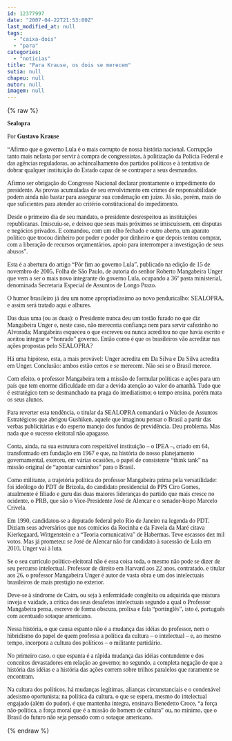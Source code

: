 ```yaml
---
id: 12377997
date: "2007-04-22T21:53:00Z"
last_modified_at: null
tags:
  - "caixa-dois"
  - "para"
categories:
  - "noticias"
title: "Para Krause, os dois se merecem"
sutia: null
chapeu: null
autor: null
imagem: null
---
```

{% raw %}
<p><P><FONT face=Verdana><STRONG>Sealopra</STRONG></FONT></P></p>
<p><P><FONT face=Verdana>Por <STRONG>Gustavo Krause</STRONG></FONT></P></p>
<p><P><FONT face=Verdana>“Afirmo que o governo Lula é o mais corrupto </FONT><FONT face=Verdana>de nossa história nacional. Corrupção tanto </FONT><FONT face=Verdana>mais nefasta por servir à compra de </FONT><FONT face=Verdana>congressistas, à politização da Polícia </FONT><FONT face=Verdana>Federal e das agências reguladoras, ao </FONT><FONT face=Verdana>achincalhamento dos partidos políticos e à </FONT><FONT face=Verdana>tentativa de dobrar qualquer instituição do </FONT><FONT face=Verdana>Estado capaz de se contrapor a seus </FONT><FONT face=Verdana>desmandos.</FONT></P></p>
<p><P><FONT face=Verdana>Afirmo ser obrigação do Congresso Nacional </FONT><FONT face=Verdana>declarar prontamente o impedimento do </FONT><FONT face=Verdana>presidente. As provas acumuladas de seu </FONT><FONT face=Verdana>envolvimento em crimes de responsabilidade </FONT><FONT face=Verdana>podem ainda não bastar para assegurar sua </FONT><FONT face=Verdana>condenação em juízo. Já são, porém, mais do </FONT><FONT face=Verdana>que suficientes para atender ao critério </FONT><FONT face=Verdana>constitucional do impedimento. </FONT></P></p>
<p><P><FONT face=Verdana>Desde o </FONT><FONT face=Verdana>primeiro dia de seu mandato, o presidente </FONT><FONT face=Verdana>desrespeitou as instituições republicanas. </FONT><FONT face=Verdana>Imiscuiu-se, e deixou que seus mais próximos </FONT><FONT face=Verdana>se imiscuíssem, em disputas e negócios </FONT><FONT face=Verdana>privados. E comandou, com um olho fechado e </FONT><FONT face=Verdana>outro aberto, um aparato político que trocou </FONT><FONT face=Verdana>dinheiro por poder e poder por dinheiro e que </FONT><FONT face=Verdana>depois tentou comprar, com a liberação de </FONT><FONT face=Verdana>recursos orçamentários, apoio para </FONT><FONT face=Verdana>interromper a investigação de seus abusos”.</FONT></P></p>
<p><P><FONT face=Verdana>Esta é a abertura do artigo “Pôr fim ao </FONT><FONT face=Verdana>governo Lula”, publicado na edição de 15 de </FONT><FONT face=Verdana>novembro de 2005, Folha de São Paulo, de </FONT><FONT face=Verdana>autoria do senhor Roberto Mangabeira Unger </FONT><FONT face=Verdana>que vem a ser o mais novo integrante do </FONT><FONT face=Verdana>governo Lula, ocupando a 36º pasta </FONT><FONT face=Verdana>ministerial, denominada Secretaria Especial </FONT><FONT face=Verdana>de Assuntos de Longo Prazo. </FONT></P></p>
<p><P><FONT face=Verdana>O humor </FONT><FONT face=Verdana>brasileiro já deu um nome apropriadíssimo ao </FONT><FONT face=Verdana>novo penduricalho: SEALOPRA, e assim será </FONT><FONT face=Verdana>tratado aqui e alhures.</FONT></P></p>
<p><P><FONT face=Verdana>Das duas uma (ou as duas): o Presidente nunca </FONT><FONT face=Verdana>deu um tostão furado no que diz Mangabeira </FONT><FONT face=Verdana>Unger e, neste caso, não mereceria confiança </FONT><FONT face=Verdana>nem para servir cafezinho no Alvorada; </FONT><FONT face=Verdana>Mangabeira esqueceu o que escreveu ou nunca </FONT><FONT face=Verdana>acreditou no que havia escrito e aceitou </FONT><FONT face=Verdana>integrar o “honrado” governo. Então como é </FONT><FONT face=Verdana>que os brasileiros vão acreditar nas ações </FONT><FONT face=Verdana>propostas pelo SEALOPRA?</FONT></P></p>
<p><P><FONT face=Verdana>Há uma hipótese, esta, a mais provável: Unger </FONT><FONT face=Verdana>acredita em Da Silva e Da Silva acredita em </FONT><FONT face=Verdana>Unger. Conclusão: ambos estão certos e se </FONT><FONT face=Verdana>merecem. Não sei se o Brasil merece. </FONT></P></p>
<p><P><FONT face=Verdana>Com efeito, o professor Mangabeira tem a </FONT><FONT face=Verdana>missão de formular políticas e ações para um </FONT><FONT face=Verdana>país que tem enorme dificuldade em dar a </FONT><FONT face=Verdana>devida atenção ao valor do amanhã. Tudo que é </FONT><FONT face=Verdana>estratégico tem se desmanchado na praga do </FONT><FONT face=Verdana>imediatismo; o tempo ensina, porém mata os </FONT><FONT face=Verdana>seus alunos. </FONT></P></p>
<p><P><FONT face=Verdana>Para reverter esta tendência, o </FONT><FONT face=Verdana>titular da SEALOPRA comandará o Núcleo de </FONT><FONT face=Verdana>Assuntos Estratégicos que abrigou Gushiken, </FONT><FONT face=Verdana>aquele que imaginou pensar o Brasil a partir </FONT><FONT face=Verdana>das verbas publicitárias e do esperto manejo </FONT><FONT face=Verdana>dos fundos de previdência. Deu problema. Mas </FONT><FONT face=Verdana>nada que o sucesso eleitoral não apagasse. </FONT></P></p>
<p><P><FONT face=Verdana>Conta, ainda, na sua estrutura com </FONT><FONT face=Verdana>respeitável instituição – o IPEA –, criado em </FONT><FONT face=Verdana>64, transformado em fundação em 1967 e que, na </FONT><FONT face=Verdana>história do nosso planejamento governamental, </FONT><FONT face=Verdana>exerceu, em várias ocasiões, o papel de </FONT><FONT face=Verdana>consistente “think tank” na missão original </FONT><FONT face=Verdana>de “apontar caminhos” para o Brasil.</FONT></P></p>
<p><P><FONT face=Verdana>Como militante, a trajetória política do </FONT><FONT face=Verdana>professor Mangabeira prima pela </FONT><FONT face=Verdana>versatilidade: foi ideólogo do PDT de </FONT><FONT face=Verdana>Brizola, do candidato presidencial do PPS </FONT><FONT face=Verdana>Ciro Gomes, atualmente é filiado e guru das </FONT><FONT face=Verdana>duas maiores lideranças do partido que mais </FONT><FONT face=Verdana>cresce no ocidente, o PRB, que são o </FONT><FONT face=Verdana>Vice-Presidente José de Alencar e o </FONT><FONT face=Verdana>senador-bispo Marcelo Crivela. </FONT></P></p>
<p><P><FONT face=Verdana>Em 1990, </FONT><FONT face=Verdana>candidatou-se a deputado federal pelo Rio de </FONT><FONT face=Verdana>Janeiro na legenda do PDT. Diziam seus </FONT><FONT face=Verdana>adversários que nos comícios da Rocinha e da </FONT><FONT face=Verdana>Favela da Maré citava Kierkegaard, </FONT><FONT face=Verdana>Wittgenstein e a “Teoria comunicativa” de </FONT><FONT face=Verdana>Habermas. Teve escassos dez mil votos. Mas já </FONT><FONT face=Verdana>prometeu: se José de Alencar não for </FONT><FONT face=Verdana>candidato à sucessão de Lula em 2010, Unger </FONT><FONT face=Verdana>vai à luta.</FONT></P></p>
<p><P><FONT face=Verdana>Se o seu currículo político-eleitoral não é </FONT><FONT face=Verdana>essa coisa toda, o mesmo não pode se dizer de </FONT><FONT face=Verdana>seu percurso intelectual. Professor de </FONT><FONT face=Verdana>direito em Harvard aos 22 anos, contratado, e </FONT><FONT face=Verdana>titular aos 26, o professor Mangabeira Unger </FONT><FONT face=Verdana>é autor de vasta obra e um dos intelectuais </FONT><FONT face=Verdana>brasileiros de mais prestígio no exterior. </FONT></P></p>
<p><P><FONT face=Verdana>Deve-se à síndrome de Caim, ou seja à </FONT><FONT face=Verdana>enfermidade congênita ou adquirida que </FONT><FONT face=Verdana>mistura inveja e vaidade, a crítica dos seus </FONT><FONT face=Verdana>desafetos intelectuais segundo a qual o </FONT><FONT face=Verdana>Professor Mangabeira pensa, escreve de forma </FONT><FONT face=Verdana>obscura, prolixa e fala “portinglês”, isto é, </FONT><FONT face=Verdana>português com acentuado sotaque americano.</FONT></P></p>
<p><P><FONT face=Verdana>Nessa história, o que causa espanto não é a </FONT><FONT face=Verdana>mudança das idéias do professor, nem o </FONT><FONT face=Verdana>hibridismo do papel de quem professa a </FONT><FONT face=Verdana>política da cultura – o intelectual – e, ao </FONT><FONT face=Verdana>mesmo tempo, incorpora a cultura dos </FONT><FONT face=Verdana>políticos – o militante partidário. </FONT></P></p>
<p><P><FONT face=Verdana>No </FONT><FONT face=Verdana>primeiro caso, o que espanta é a rápida </FONT><FONT face=Verdana>mudança das idéias contundente e dos conceitos </FONT><FONT face=Verdana>devastadores em relação ao governo; no </FONT><FONT face=Verdana>segundo, a completa negação de que a história </FONT><FONT face=Verdana>das idéias e a história das ações correm </FONT><FONT face=Verdana>sobre trilhos paralelos que raramente se </FONT><FONT face=Verdana>encontram.</FONT></P></p>
<p><P><FONT face=Verdana>Na cultura dos políticos, há mudanças </FONT><FONT face=Verdana>legítimas, alianças circunstanciais e o </FONT><FONT face=Verdana>condenável adesismo oportunista; na política </FONT><FONT face=Verdana>da cultura, o que se espera, mesmo do </FONT><FONT face=Verdana>intelectual engajado (além do pudor), é que </FONT><FONT face=Verdana>mantenha íntegra, ensinava Benedetto Croce, </FONT><FONT face=Verdana>“a força não-política, a força moral que é a </FONT><FONT face=Verdana>missão do homem de cultura” ou, no mínimo, </FONT><FONT face=Verdana>que o Brasil do futuro não seja pensado com o </FONT><FONT face=Verdana>sotaque americano.</FONT></P> </p>
{% endraw %}
